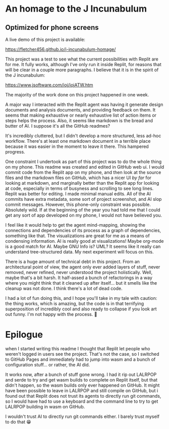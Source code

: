 # An homage to the J Incunabulum

## Optimized for phone screens

A live demo of this project is available:

https://fletcher456.github.io/j-incunabulum-homage/

This project was a test to see what the current possibilities with Replit are for me. It fully works, although I've only run it inside Replit, for reasons that will be clear in a couple more paragraphs. I believe that it is in the spirit of the J incunabulum:

https://www.jsoftware.com/ioj/iojATW.htm

The majority of the work done on this project happened in one week.

A major way I interacted with the Replit agent was having it generate design documents and analysis documents, and providing feedback on them. It seems that making exhaustive or nearly exhaustive list of action items or steps helps the process. Also, it seems like markdown is the bread and butter of AI. I suppose it's all the GitHub readmes? 

It's incredibly cluttered, but I didn't develop a more structured, less ad-hoc workflow. There's at least one markdown document in a terrible place because it was easier in the moment to leave it there. This hampered progress.

One constraint I undertook as part of this project was to do the whole thing on my phone. This readme was created and edited in GitHub web ui. I would commit code from the Replit app on my phone, and then look at the source files and the markdown files on GitHub, which has a nicer UI _by far_ for looking at markdown, and marginally better than the Replit app for looking at code, especially in terms of busyness and scrolling to see long lines. Replit was better for editing. I made minimal manual edits. All of the AI commits have extra metadata, some sort of project screenshot, and AI slop commit messages. However, this phone-only constraint was possible. Absolutely wild. If at the beginning of the year you had told me that I could get any sort of app developed on my phone, I would not have believed you.

I feel like it would help to get the agent mind-mapping, showing the connections and dependencies of its process as a graph of dependencies, something like that. The visualizations are great for me as a means of condensing information. AI is really good at visualizations! Maybe org-mode is a good match for AI. Maybe GNU Info is? UML? It seems like it really can understand tree-structured data. My next experiment will focus on this.

There is a huge amount of technical debt in this project. From an architectural point of view, the agent only ever added layers of stuff, never removed, never refined, never understood the project holistically. Well, maybe that's a bit harsh. It half-assed a bunch of refactorings in a way where you might think that it cleaned up after itself... but it smells like the cleanup was not done. I think there's a lot of dead code.

I had a lot of fun doing this, and I hope you'll take in my tale with caution: the thing works, which is amazing, but the code is in that terrifying superposition of incredibly cool and also ready to collapse if you look art out funny. I'm not happy with the process. 🤷

# Epilogue

when I started writing this readme I thought that Replit let people who weren't logged in users see the project. That's not the case, so I switched to GitHub Pages and immediately had to jump into wasm and a bunch of configuration stuff... or rather, the AI did.

It works now, after a bunch of stuff gone wrong. I had it rip out LALRPOP and serde to try and get wasm builds to complete on Replit itself, but that didn't happen, so the wasm builds only ever happened on GitHub. It might have been possible to leave in LALRPOP and still compile on GitHub, but i found out that Replit does not trust its agents to directly run git commands, so I would have had to use a keyboard and the command line to try to get LALRPOP building in wasm on GitHub.

I wouldn't trust AI to directly run git commands either. I barely trust myself to do that 😁
